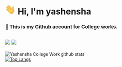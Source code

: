 # <img src="https://github.com/ABSphreak/ABSphreak/blob/master/gifs/Hi.gif" width="35px"> Hi, I'm yashensha
### 🌱 This is my Github account for College works.
[![](https://img.shields.io/twitter/url?color=blue&label=LinkedIn&logo=Linkedin&style=flat-square&url=https%3A%2F%2Fshields.io)](https://www.linkedin.com/in/mohammad-yashensha-52bb43222/)
[![](https://img.shields.io/twitter/url?color=green&label=WhatsApp&logo=WhatsApp&style=flat-square&url=https%3A%2F%2Fshields.io)](https://wa.me/919778236873)
---
<p> <!-- GitHub README Stats -->
  <a href="https://gitstats.me/yashensha01">
    <img width="500" height="auto" align="left" alt="Yashensha College Work github stats" 
         src="https://github-readme-stats.vercel.app/api?username=yashensha01&show_icons=true&theme=algolia&count_private=true" />
   
  [![Top Langs](https://github-readme-stats.vercel.app/api/top-langs/?username=yashensha01&&show_icons=true&title_color=ffffff&icon_color=bb2acf&text_color=daf7dc&bg_color=151515)](https://github.com/yashensha01)
 
  </a>
